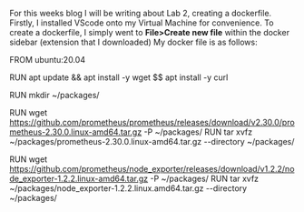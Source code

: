 For this weeks blog I will be writing about Lab 2, creating a dockerfile. Firstly, I installed VScode onto my Virtual Machine for convenience. To create a dockerfile, I simply went to **File>Create new file** within the docker sidebar (extension that I downloaded)
My docker file is as follows:

<p>FROM ubuntu:20.04

RUN apt update && apt install -y wget $$ apt install -y curl 

RUN mkdir ~/packages/

RUN wget https://github.com/prometheus/prometheus/releases/download/v2.30.0/prometheus-2.30.0.linux-amd64.tar.gz -P ~/packages/
RUN tar xvfz ~/packages/prometheus-2.30.0.linux-amd64.tar.gz --directory ~/packages/

RUN wget https://github.com/prometheus/node_exporter/releases/download/v1.2.2/node_exporter-1.2.2.linux-amd64.tar.gz -P ~/packages/
RUN tar xvfz ~/packages/node_exporter-1.2.2.linux.amd64.tar.gz --directory ~/packages/</p>
